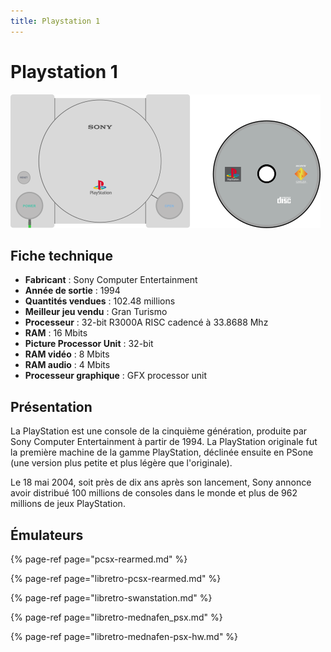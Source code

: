 ```yaml
---
title: Playstation 1
---
```


# Playstation 1

![](/migration-images/emulateurs/consoles-de-salon/playstation-1/image%20%28125%29.png)

## Fiche technique

* **Fabricant** : Sony Computer Entertainment
* **Année de sortie** : 1994
* **Quantités vendues** : 102.48 millions
* **Meilleur jeu vendu** : Gran Turismo
* **Processeur** : 32-bit R3000A RISC cadencé à 33.8688 Mhz
* **RAM** : 16 Mbits
* **Picture Processor Unit** : 32-bit
* **RAM vidéo** : 8 Mbits
* **RAM audio** : 4 Mbits
* **Processeur graphique** : GFX processor unit

## Présentation

La PlayStation est une console de la cinquième génération, produite par Sony Computer Entertainment à partir de 1994. La PlayStation originale fut la première machine de la gamme PlayStation, déclinée ensuite en PSone \(une version plus petite et plus légère que l'originale\).

Le 18 mai 2004, soit près de dix ans après son lancement, Sony annonce avoir distribué 100 millions de consoles dans le monde et plus de 962 millions de jeux PlayStation.

## Émulateurs

{% page-ref page="pcsx-rearmed.md" %}

{% page-ref page="libretro-pcsx-rearmed.md" %}

{% page-ref page="libretro-swanstation.md" %}

{% page-ref page="libretro-mednafen\_psx.md" %}

{% page-ref page="libretro-mednafen-psx-hw.md" %}


